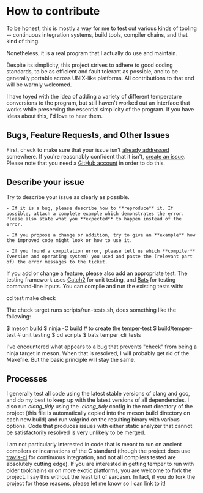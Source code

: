 # How to contribute

To be honest, this is mostly a way for me to test out various kinds of tooling -- continuous integration systems, build tools, compiler chains, and that kind of thing.

Nonetheless, it is a real program that I actually do use and maintain.

Despite its simplicity, this project strives to adhere to good coding standards, to be as efficient and fault tolerant as possible, and to be generally portable across UNIX-like platforms.  All contributions to that end will be warmly welcomed.

I have toyed with the idea of adding a variety of different temperature conversions to the program, but still haven't worked out an interface that works while preserving the essential simplicity of the program.  If you have ideas about this, I'd love to hear them.

## Bugs, Feature Requests, and Other Issues

First, check to make sure that your issue isn't [already addressed](https://github.com/sramsay/temper/issues/) somewhere.  If you're reasonably confident that it isn't, [create an issue](https://github.com/sramsay/temper/issues/new/choose).  Please note that you need a [GitHub account](https://github.com/signup/free) in order to do this.

## Describe your issue

Try to describe your issue as clearly as possible.

    - If it is a bug, please describe how to **reproduce** it. If possible, attach a complete example which demonstrates the error. Please also state what you **expected** to happen instead of the error.

    - If you propose a change or addition, try to give an **example** how the improved code might look or how to use it.

    - If you found a compilation error, please tell us which **compiler** (version and operating system) you used and paste the (relevant part of) the error messages to the ticket.

If you add or change a feature, please also add an appropriate test.  The testing framework uses [Catch2](https://github.com/catchorg/Catch2) for unit testing, and [Bats](https://github.com/sstephenson/bats) for testing command-line inputs.  You can compile and run the existing tests with:

  cd test
  make check

The check target runs scripts/run-tests.sh, does something like the following:

  $ meson build
  $ ninja -C build # to create the temper-test
  $ build/temper-test # unit testing
  $ cd scripts
  $ bats temper_cli_tests

I've encountered what appears to a bug that prevents "check" from being a ninja target in meson.  When that is resolved, I will probably get rid of the Makefile.  But the basic principle will stay the same.

## Processes

I generally test all code using the latest stable versions of clang and gcc, and do my best to keep up with the latest versions of all dependencies.  I also run *clang_tidy* using the *.clang_tidy* config in the root directory of the project (this file is automatically copied into the meson build directory on each new build) and run valgrind on the resulting binary with various options.  Code that produces issues with either static analyzer that cannot be satisfactorily resolved is very unlikely to be merged.

I am not particularly interested in code that is meant to run on ancient compilers or incarnations of the C standard (though the project does use [travis-ci](https:://travis-ci.org) for continuous integration, and not all compilers tested are absolutely cutting edge).  If you are interested in getting temper to run with older toolchains or on more exotic platforms, you are welcome to fork the project.  I say this without the least bit of sarcasm.  In fact, if you do fork the project for these reasons, please let me know so I can link to it!
